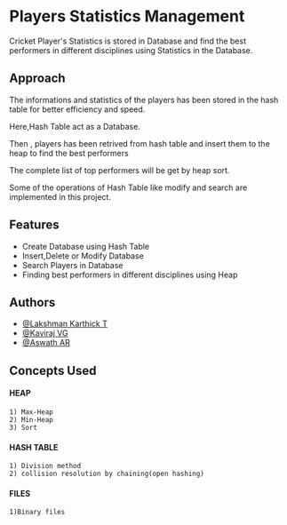 
# Players Statistics Management

Cricket Player's Statistics is stored in Database and find the best performers in different disciplines using Statistics in the Database.

##  Approach

The informations and statistics of the players has been stored in the hash table for better efficiency and speed.

Here,Hash Table act as a Database.

Then , players has been retrived from hash table and insert them to the heap to find the best performers

The complete list of top performers will be get by heap sort.

Some of the operations of Hash Table like modify and search are implemented in this project.

## Features

- Create Database using Hash Table
- Insert,Delete or Modify Database
- Search Players in Database
- Finding best performers in different disciplines using Heap


## Authors

- [@Lakshman Karthick T](https://github.com/lakshman-karthick)
- [@Kaviraj VG](http://github.com/Kaviraj-vg)
- [@Aswath AR]()
## Concepts Used

#### HEAP  
    1) Max-Heap
    2) Min-Heap
    3) Sort

#### HASH TABLE
    1) Division method
    2) collision resolution by chaining(open hashing)

#### FILES
    1)Binary files
